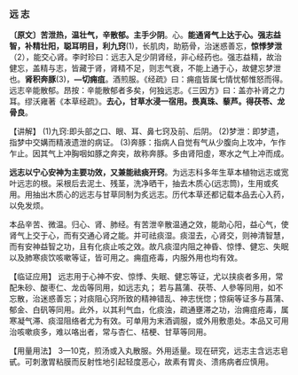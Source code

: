 ### 远 志

**〔原文〕苦泄热，温壮气，辛散郁。主手少阴**。心。**能通肾气上达于心。强志益智，补精壮阳，聪耳明目，利九窍**(1)，长肌肉，助筋骨，治迷惑善忘，**惊悸梦泄**（2），能交心肾。李时珍曰：远志入足少阴肾经，非心经药也。强志益精，故治健忘，盖精与志，皆藏于肾，肾精不足，则志气衰，不能上通于心，故健忘梦泄也。**肾积奔豚**(3)，**—切痈疽**。酒煎服。《经疏》曰：痈疽皆属七情忧郁惟怒而得。远志辛能散郁。昂按：辛能散郁者多矣，何独远志。《三因方》曰：盖亦补肾之力耳。缪沃雍著《本草经疏》。**去心，甘草水浸一宿用。畏真珠、藜芦。得茯苓、龙骨良**。

【讲解】	(1)九窍:即头部之口、眼、耳、鼻七窍及前、后阴。 (2)梦泄：即梦遗，指梦中交媾而精液遗泄的病证。
(3)奔豚：指病人自觉有气从少腹向上攻冲，乍作乍止。因其气上冲胸咽如豚之奔突，故称奔豚。多由肾阳虛，寒水之气上冲而成。

**远志以宁心安神为主要功效，又兼能祛痰开窍**。为远志科多年生草本植物远志或宽叶远志的根。采根后去泥土、残茎，洗净晒干，抽去木质心(远志筒)，生用或炙用。用抽出木质心的远志与甘草同制为炙远志。历代本草还都记载本品去心入药，以免发烦。

本品辛苦、微温。归心、肾、肺经。有苦泄辛散温通之效，能助心阳，益心气，使肾气上交于心，而有交通心肾之能。并可祛痰湿。痰湿去，心肾交，则神清智慧，而有安神益智之功，且有化痰止咳之效。故凡痰湿内阻之神昏、惊悸、健忘、失眠以及肺寒痰饮咳嗽等证，皆可用之。痈疽疮毒，内服外用也均有效。

【临证应用】 远志用于心神不安、惊悸、失眠、健忘等证，尤以挟痰者多用，常配朱砂、酸枣仁、龙齿等同用，如远志丸； 若与菖蒲、茯苓、人參等同用，如不忘散，治迷惑善忘；对痰阻心窍所致的精神错乱、神志恍惚；惊痫等证多与菖蒲、郁金、白矾等同用。此外，以其利气血，化痰浊，疏通壅滞之功，治痈疽疮毒，属寒凝气滞、痰湿阻络者尤为有效。可单用为末酒调服，或外用敷患处。本品又可用治咳嗽痰多，难以咯出者，常与杏仁、桔梗、甘草等同用。

【用量用法】 3—10克，煎汤或入丸散服。外用适量。现在研究，远志主含远志皂甙。可刺激胃粘膜而反射性地引起轻度恶心，故素有胃炎、溃疡病者应慎用。
